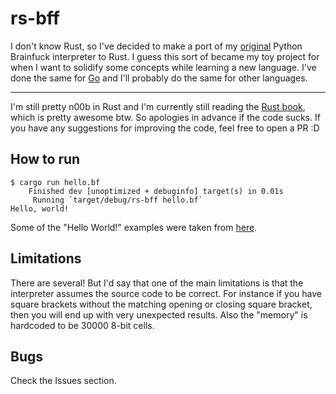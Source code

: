# rs-bff

I don't know Rust, so I've decided to make a port of my [original](https://github.com/csixteen/py-bff) Python Brainfuck interpreter to Rust. I guess this sort of became my toy project for when I want to solidify some concepts while learning a new language. I've done the same for [Go](https://github.com/csixteen/go-bff) and I'll probably do the same for other languages.

---

I'm still pretty n00b in Rust and I'm currently still reading the [Rust book](https://doc.rust-lang.org/book/), which is pretty awesome btw. So apologies in advance if the code sucks. If you have any suggestions for improving the code, feel free to open a PR :D

## How to run

```
$ cargo run hello.bf
    Finished dev [unoptimized + debuginfo] target(s) in 0.01s
     Running `target/debug/rs-bff hello.bf`
Hello, world!
```

Some of the "Hello World!" examples were taken from [here](https://github.com/brain-lang/brainfuck/blob/master/brainfuck.md).

## Limitations

There are several! But I'd say that one of the main limitations is that the interpreter assumes the source code to be correct. For instance if you have square brackets without the matching opening or closing square bracket, then you will end up with very unexpected results.
Also the "memory" is hardcoded to be 30000 8-bit cells.

## Bugs

Check the Issues section.
